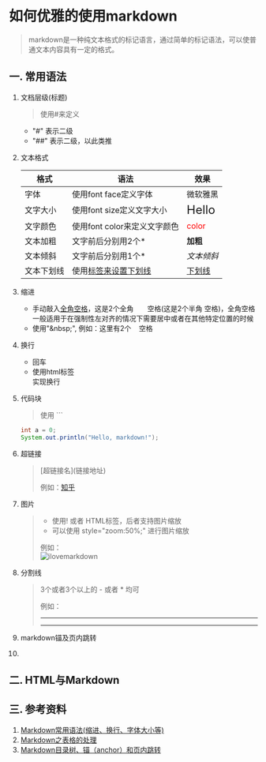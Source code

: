 # 如何优雅的使用markdown

> markdown是一种纯文本格式的标记语言，通过简单的标记语法，可以使普通文本内容具有一定的格式。

## 一. 常用语法

1. 文档层级(标题)

   > 使用#来定义

   - "#" 表示二级
   - "##" 表示二级，以此类推

2. 文本格式

   | 格式       | 语法                         | 效果                                    |
   | ---------- | ---------------------------- | --------------------------------------- |
   | 字体       | 使用font face定义字体        | <font face="微软雅黑"> 微软雅黑 </font> |
   | 文字大小   | 使用font size定义文字大小    | <font size=5> Hello </font>             |
   | 文字颜色   | 使用font color来定义文字颜色 | <font color=red> color </font>          |
   | 文本加粗   | 文字前后分别用2个*           | **加粗**                                |
   | 文本倾斜   | 文字前后分别用1个*           | *文本倾斜*                              |
   | 文本下划线 | 使用<u>标签来设置下划线      | <u>下划线</u>                           |

3. 缩进

   - 手动敲入[全角空格](https://zhuanlan.zhihu.com/p/71285443)，这是2个全角　　空格(这是2个半角  空格)，全角空格一般适用于在强制性左对齐的情况下需要居中或者在其他特定位置的时候
   - 使用"\&nbsp;\", 例如：这里有2个&nbsp;&nbsp; &nbsp;空格

4. 换行

   - 回车
   - 使用html标签 <br>实现换行

5. 代码块

   > 使用 \```

   ```java
   int a = 0;
   System.out.println("Hello, markdown!");
   ```

6. 超链接

   > \[超链接名](链接地址)
   >
   > 例如：[知乎](http://zhihu.com)

7. 图片

   > - 使用\![]() 或者 HTML标签<img/>，后者支持图片缩放
   > - 可以使用 style="zoom:50%;" 进行图片缩放
   >
   > 例如：<br>![ilovemarkdown](https://ss2.bdstatic.com/70cFvnSh_Q1YnxGkpoWK1HF6hhy/it/u=1613194509,3683268681&fm=26&gp=0.jpg)

8. 分割线

   > 3个或者3个以上的 - 或者 * 均可
   >
   > 例如：
   >
   > ---
   >
   > ***

9. markdown锚及页内跳转

   

10. 

## 二. HTML与Markdown

## 三. 参考资料

1. [Markdown常用语法(缩进、换行、字体大小等)](https://blog.csdn.net/u011732358/article/details/83098211)
2. [Markdown之表格的处理](https://www.ituring.com.cn/article/3452)
3. [Markdown目录树、锚（anchor）和页内跳转](https://blog.csdn.net/tearsky253/article/details/78968221)

